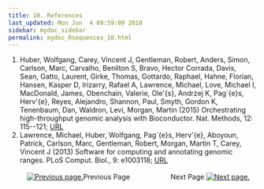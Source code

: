 ```yaml
---
title: 10. References
last_updated: Mon Jun  4 09:59:09 2018
sidebar: mydoc_sidebar
permalink: mydoc_Rsequences_10.html
---
```

 
1. Huber, Wolfgang, Carey, Vincent J, Gentleman, Robert, Anders, Simon, Carlson, Marc, Carvalho, Benilton S, Bravo, Hector Corrada, Davis, Sean, Gatto, Laurent, Girke, Thomas, Gottardo, Raphael, Hahne, Florian, Hansen, Kasper D, Irizarry, Rafael A, Lawrence, Michael, Love, Michael I, MacDonald, James, Obenchain, Valerie, Ole\'{s}, Andrzej K, Pag\`{e}s, Herv\'{e}, Reyes, Alejandro, Shannon, Paul, Smyth, Gordon K, Tenenbaum, Dan, Waldron, Levi, Morgan, Martin (2015) Orchestrating high-throughput genomic analysis with Bioconductor. Nat. Methods, 12: 115--121; [URL](http://dx.doi.org/10.1038/nmeth.3252)
2. Lawrence, Michael, Huber, Wolfgang, Pag\`{e}s, Herv\'{e}, Aboyoun, Patrick, Carlson, Marc, Gentleman, Robert, Morgan, Martin T, Carey, Vincent J (2013) Software for computing and annotating genomic ranges. PLoS Comput. Biol., 9: e1003118; [URL](http://dx.doi.org/10.1371/journal.pcbi.1003118)
<br><br><center><a href="mydoc_Rsequences_09.html"><img src="images/left_arrow.png" alt="Previous page."></a>Previous Page &nbsp; &nbsp; &nbsp; &nbsp; &nbsp; &nbsp; &nbsp; &nbsp; &nbsp; &nbsp; Next Page
<a href="mydoc_Rsequences_01.html"><img src="images/right_arrow.png" alt="Next page."></a></center>
